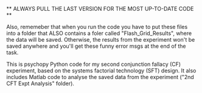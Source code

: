 
** ALWAYS PULL THE LAST VERSION FOR THE MOST UP-TO-DATE CODE **

Also, rememeber that when you run the code you have to put these files into a folder that ALSO contains a foler called "Flash_Grid_Results", where the data will be saved. Otherwise, the results from the experiment won't be saved anywhere and you'll get these funny error msgs at the end of the task.

This is psychopy Python code for my second conjunction fallacy (CF) experiment, based on the systems factorial technology (SFT) design. It also includes Matlab code to analyse the saved data from the experiment ("2nd CFT Expt Analysis" folder).

